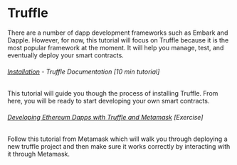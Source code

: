 # Truffle

There are a number of dapp development frameworks such as Embark and Dapple.  However, for now, this tutorial will focus on Truffle because it is the most popular framework at the moment. It will help you manage, test, and eventually deploy your smart contracts.

###### [Installation](http://truffleframework.com/docs/getting_started/installation) - Truffle Documentation \[10 min tutorial\]

This tutorial will guide you though the process of installing Truffle. From here, you will be ready to start developing your own smart contracts.

###### [Developing Ethereum Dapps with Truffle and Metamask](https://medium.com/metamask/developing-ethereum-dapps-with-truffle-and-metamask-aa8ad7e363ba) \[Exercise\]

Follow this tutorial from Metamask which will walk you through deploying a new truffle project and then make sure it works correctly by interacting with it through Metamask.

